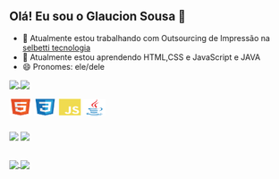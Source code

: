 ## Olá! Eu sou o Glaucion Sousa 👋

- 🔭 Atualmente estou trabalhando com Outsourcing de Impressão na [selbetti tecnologia](https://selbetti.com.br/)
- 🌱 Atualmente estou aprendendo HTML,CSS e JavaScript e JAVA
- 😄 Pronomes: ele/dele

<div>
<a href="https://github.com/GlaucionSousa/github-readme-stats">
  <img height=180 align="center" src="https://github-readme-stats.vercel.app/api?username=GlaucionSousa&show_icons=true&theme=dracula&include_all_commits=true" />
</a>
<a href="https://github.com/GlaucionSousa/convoychat">
  <img height=180 align="center" src="https://github-readme-stats.vercel.app/api/top-langs?username=GlaucionSousa&layout=compact&langs_count=8&card_width=180&theme=dracula" />
</a>
</div>

<div style="display: inline_block"><br>
  <img align="center" alt="GSS-HTML" height="30" width="40" src="https://raw.githubusercontent.com/devicons/devicon/master/icons/html5/html5-original.svg">
  <img align="center" alt="GSS-CSS" height="30" width="40" src="https://raw.githubusercontent.com/devicons/devicon/master/icons/css3/css3-original.svg">
  <img align="center" alt="GSS-Js" height="30" width="40" src="https://raw.githubusercontent.com/devicons/devicon/master/icons/javascript/javascript-plain.svg">
  <img align="center" alt="GSS-Python" height="30" width="40" src="https://raw.githubusercontent.com/devicons/devicon/master/icons/java/java-original.svg">
</div>

##

<div> 
  <a href = "mailto:sousaglaucion@outlook.com"><img src="https://img.shields.io/badge/Microsoft_Outlook-0078D4?style=for-the-badge&logo=microsoft-outlook&logoColor=white" target="_blank"></a>
  <a href="https://www.linkedin.com/in/glaucion-silva-de-sousa-1a0b21229/" target="_blank"><img src="https://img.shields.io/badge/-LinkedIn-%230077B5?style=for-the-badge&logo=linkedin&logoColor=white" target="_blank"></a> 
</div>

##

<div>
<a href="https://github.com/GlaucionSousa/dio-lab-open-source">
  <img height=180 align="center" src="https://github-readme-stats.vercel.app/api/pin/?username=GlaucionSousa&repo=dio-lab-open-source&theme=dracula" />
</a>
<a href="https://github.com/GlaucionSousa/Projeto_Estudo_HTML_CSS_JS">
  <img height=180 align="center" src="https://github-readme-stats.vercel.app/api/pin/?username=GlaucionSousa&repo=Projeto_Estudo_HTML_CSS_JS&theme=dracula" />
</a> 
</div>



